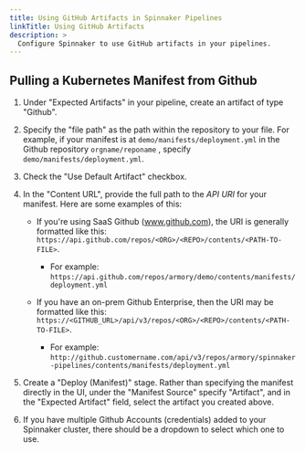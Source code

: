 ```yaml
---
title: Using GitHub Artifacts in Spinnaker Pipelines
linkTitle: Using GitHub Artifacts
description: >
  Configure Spinnaker to use GitHub artifacts in your pipelines.
---
```


## Pulling a Kubernetes Manifest from Github

1. Under "Expected Artifacts" in your pipeline, create an artifact of type "Github".

1. Specify the "file path" as the path within the repository to your file.  For example, if your manifest is at `demo/manifests/deployment.yml` in the Github repository `orgname/reponame` , specify `demo/manifests/deployment.yml`.

1. Check the "Use Default Artifact" checkbox.

1. In the "Content URL", provide the full path to the *API URI* for your manifest.  Here are some examples of this:

    * If you're using SaaS Github (www.github.com), the URI is generally formatted like this: `https://api.github.com/repos/<ORG>/<REPO>/contents/<PATH-TO-FILE>`.
      * For example: `https://api.github.com/repos/armory/demo/contents/manifests/deployment.yml`

    * If you have an on-prem Github Enterprise, then the URI may be formatted like this: `https://<GITHUB_URL>/api/v3/repos/<ORG>/<REPO>/contents/<PATH-TO-FILE>`.
      * For example: `http://github.customername.com/api/v3/repos/armory/spinnaker-pipelines/contents/manifests/deployment.yml`

1. Create a "Deploy (Manifest)" stage.  Rather than specifying the manifest directly in the UI, under the "Manifest Source" specify "Artifact", and in the "Expected Artifact" field, select the artifact you created above.

1. If you have multiple Github Accounts (credentials) added to your Spinnaker cluster, there should be a dropdown to select which one to use.

